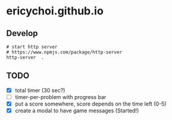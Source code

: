 # ericychoi.github.io

## Develop
```
# start http server
# https://www.npmjs.com/package/http-server
http-server  .
```

## TODO
- [x] total timer (30 sec?)
- [ ] timer-per-problem with progress bar
- [x] put a score somewhere, score depends on the time left (0-5)
- [x] create a modal to have game messages (Started!)
